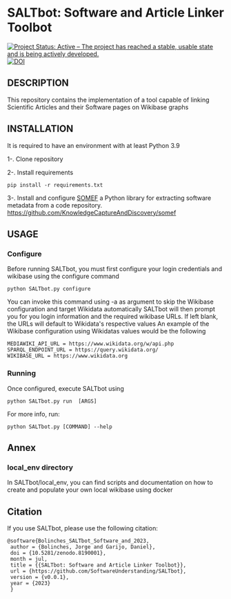 # SALTbot: Software and Article Linker Toolbot
[![Project Status: Active – The project has reached a stable, usable state and is being actively developed.](https://www.repostatus.org/badges/latest/active.svg)](https://www.repostatus.org/#active) [![DOI](https://zenodo.org/badge/490763453.svg)](https://zenodo.org/badge/latestdoi/490763453)


## DESCRIPTION

  
  This repository contains the implementation of a tool capable of linking Scientific Articles and their Software pages on Wikibase graphs

## INSTALLATION
  
  It is required to have an environment with at least Python 3.9
  
  1-. Clone repository
  
  2-. Install requirements
  ```console
  pip install -r requirements.txt
  ```
  3-. Install and configure [SOMEF](https://github.com/KnowledgeCaptureAndDiscovery/somef/) a Python library for extracting software metadata from a code repository.
  https://github.com/KnowledgeCaptureAndDiscovery/somef
  
 
  
## USAGE
### Configure
Before running SALTbot, you must first configure your login credentials and wikibase using the configure command
```console
python SALTbot.py configure
```
You can invoke this command using -a as argument to skip the Wikibase configuration and target Wikidata automatically 
SALTbot will then prompt you for you login information and the required wikibase URLs. If left blank, the URLs will default to Wikidata's respective values
An example of the Wikibase configuration using Wikidatas values would be the following

```console
MEDIAWIKI_API_URL = https://www.wikidata.org/w/api.php
SPARQL_ENDPOINT_URL = https://query.wikidata.org/
WIKIBASE_URL = https://www.wikidata.org
```
### Running
Once configured, execute SALTbot using

```console
python SALTbot.py run  [ARGS]
```

 For more info, run:
 ```console
 python SALTbot.py [COMMAND] --help
 ```

 ## Annex
 ### local_env directory
 In SALTbot/local_env, you can find scripts and documentation on how to create and populate your own local wikibase using docker
 
 ## Citation
 If you use SALTbot, please use the following citation:
 ```
 @software{Bolinches_SALTbot_Software_and_2023,
  author = {Bolinches, Jorge and Garijo, Daniel},
  doi = {10.5281/zenodo.8190001},
  month = jul,
  title = {{SALTbot: Software and Article Linker Toolbot}},
  url = {https://github.com/SoftwareUnderstanding/SALTbot},
  version = {v0.0.1},
  year = {2023}
  }
 ```

  
